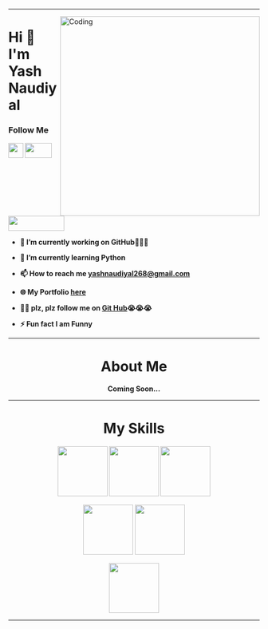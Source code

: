 <hr>
<img align="right" alt="Coding" width="400" src="https://lh3.googleusercontent.com/a/ACg8ocL2EmHInfrLUZShrTPgwzfx7JEve2jNDYnlNe4z3oqQNwgo7g9c=s288-c-no">

# Hi 🤗 I'm <b>Yash Naudiyal

<h3>Follow Me</h3>
<a href="https://github.com/2023Yash"><img src="https://d1mjtvp3d1g20r.cloudfront.net/2019/11/04083733/GitHub.jpg" height="30"></a>
<a href="https://replit.com/@yashnaudiyal268"><img src="https://encrypted-tbn0.gstatic.com/images?q=tbn:ANd9GcSq0Ivo9_lxVuV560lEeW-flHye_MHdx1E3MxXU4s8o-1VIGEp6AHO_p3oCktX4vvU17fA&usqp=CAU" height="30" width="53.33"></a><br>
<a href="https://stackoverflow.com/users/21571829/user21571829"><img src="https://encrypted-tbn0.gstatic.com/images?q=tbn:ANd9GcRXpb3FmyGGEEJKKn4tb3gNAEMZBAZwX6RackLk1he1d2h3wGCOE_DZLbf4PBSQfTUeRw&usqp=CAU" height="30" width="111.66"></a>

- 🔭 I’m currently working on **GitHub🤣🤣🤣**

- 🌱 I’m currently learning **Python**

- 📫 How to reach me **yashnaudiyal268@gmail.com**

- 🌐 My Portfolio **<a href="https://lidezb0mksw2kzundy7u1w.on.drv.tw/www.YashNaudiyal.in/">here</a>**

- 🙏🥺 plz, plz follow me on <a href="https://github.com/2023Yash">Git Hub</a>😭😭😭

- ⚡ Fun fact **I am Funny**
<hr>
<h1 align="center">About Me</h1>

<p align="center">Coming Soon...</p>
<hr>
<h1 align="center">My Skills</h1>

<p align="center">
  <img src="https://www.freeiconspng.com/thumbs/html5-icon/html5-icon-1.png" width="100" hieght="100">
  <img src="https://cdn4.iconfinder.com/data/icons/flat-brand-logo-2/512/css3-512.png" width="100" hieght="100">
  <img src="https://upload.wikimedia.org/wikipedia/commons/6/6a/JavaScript-logo.png" width="100" hieght="100">
</p>
<p align="center">
  <img src="https://cdn.icon-icons.com/icons2/2415/PNG/512/typescript_original_logo_icon_146317.png" width="100" hieght="100">
  <img src="https://cdn-icons-png.flaticon.com/512/5968/5968672.png" width="100" hieght="100">
</p>
<p align="center">
  <img src="https://miro.medium.com/v2/resize:fit:600/1*LKaM6rFUCeB-O0oo0kowoQ.png" width="100" hieght="100">
</p>
<hr>
